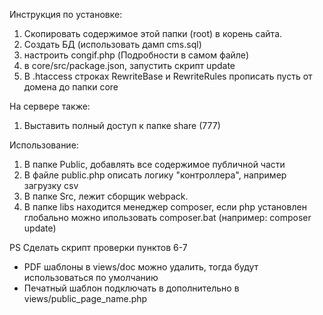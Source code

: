 
Инструкция по установке:

1) Скопировать содержимое этой папки (root) в корень сайта.
2) Создать БД (использовать дамп cms.sql)
3) настроить congif.php (Подробности в самом файле)
4) в core/src/package.json, запустить скрипт update  
5) В .htaccess строках RewriteBase и RewriteRules прописать пусть от домена до папки core

На сервере также:
1) Выставить полный доступ к папке share (777)

Использование:
1) В папке Public, добавлять все содержимое публичной части
2) В файле public.php описать логику "контроллера", например загрузку csv
3) В папке Src, лежит сборщик webpack.
4) В папке libs находится менеджер composer, если php установлен глобально можно ипользовать composer.bat (например: composer update)

PS Сделать скрипт проверки пунктов 6-7

- PDF шаблоны в views/doc можно удалить, тогда будут использоваться по умолчанию
- Печатный шаблон подключать в дополнительно в views/public_page_name.php
